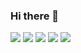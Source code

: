 ### Hi there 👋

![](https://github-profile-summary-cards.vercel.app/api/cards/profile-details?username=dougmasten&theme=github_dark)
![](https://github-profile-summary-cards.vercel.app/api/cards/repos-per-language?username=dougmasten&theme=github_dark)
![](https://github-profile-summary-cards.vercel.app/api/cards/most-commit-language?username=dougmasten&theme=github_dark)
![](https://github-profile-summary-cards.vercel.app/api/cards/stats?username=dougmasten&theme=github_dark)
![](https://github-profile-summary-cards.vercel.app/api/cards/productive-time?username=dougmasten&theme=github_dark)

